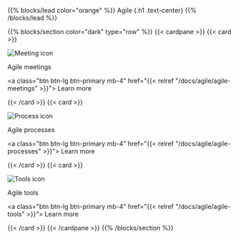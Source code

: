 {{% blocks/lead color="orange" %}}
Agile
{.h1 .text-center}
{{% /blocks/lead %}}

{{% blocks/section color="dark" type="row" %}}
{{< cardpane >}}
{{< card >}}

![Meeting icon](meeting.png)

Agile meetings

<a class="btn btn-lg btn-primary mb-4" href="{{< relref "/docs/agile/agile-meetings" >}}">
Learn more <i class="fas fa-arrow-alt-circle-right ms-2"></i>
</a>

{{< /card >}}
{{< card >}}

![Process icon](/process.png)

Agile processes

<a class="btn btn-lg btn-primary mb-4" href="{{< relref "/docs/agile/agile-processes" >}}">
Learn more <i class="fas fa-arrow-alt-circle-right ms-2"></i>
</a>

{{< /card >}}
{{< card >}}

![Tools icon](/tools.png)

Agile tools

<a class="btn btn-lg btn-primary mb-4" href="{{< relref "/docs/agile/agile-tools" >}}">
Learn more <i class="fas fa-arrow-alt-circle-right ms-2"></i>
</a>

{{< /card >}}
{{< /cardpane >}}
{{% /blocks/section %}}